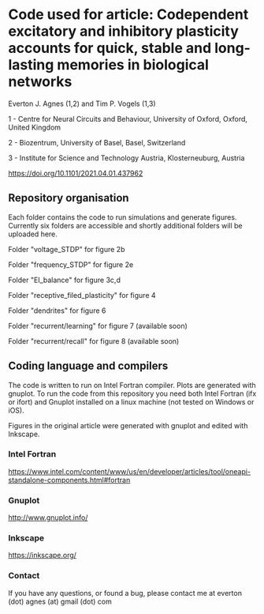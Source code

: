 # Code used for article: Codependent excitatory and inhibitory plasticity accounts for quick, stable and long-lasting memories in biological networks

Everton J. Agnes (1,2) and Tim P. Vogels (1,3)

1 - Centre for Neural Circuits and Behaviour, University of Oxford, Oxford, United Kingdom

2 - Biozentrum, University of Basel, Basel, Switzerland

3 - Institute for Science and Technology Austria, Klosterneuburg, Austria

https://doi.org/10.1101/2021.04.01.437962

## Repository organisation

Each folder contains the code to run simulations and generate figures. Currently six folders are accessible and shortly additional folders will be uploaded here.

Folder "voltage_STDP" for figure 2b

Folder "frequency_STDP" for figure 2e

Folder "EI_balance" for figure 3c,d

Folder "receptive_filed_plasticity" for figure 4

Folder "dendrites" for figure 6

Folder "recurrent/learning" for figure 7 (available soon)

Folder "recurrent/recall" for figure 8 (available soon)

## Coding language and compilers

The code is written to run on Intel Fortran compiler. Plots are generated with gnuplot. To run the code from this repository you need both Intel Fortran (ifx or ifort) and Gnuplot installed on a linux machine (not tested on Windows or iOS).

Figures in the original article were generated with gnuplot and edited with Inkscape.

### Intel Fortran

https://www.intel.com/content/www/us/en/developer/articles/tool/oneapi-standalone-components.html#fortran

### Gnuplot

http://www.gnuplot.info/

### Inkscape

https://inkscape.org/

### Contact

If you have any questions, or found a bug, please contact me at everton (dot) agnes (at) gmail (dot) com
